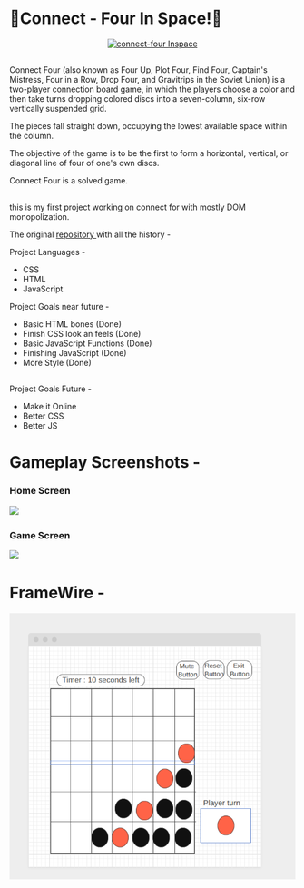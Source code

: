 # 🌌Connect - Four In Space!󠀠🌌

<p align="center">
  <a href="https://i.imgur.com/UtzC0VG.png">
    <img
      alt="connect-four Inspace"
      src="https://i.imgur.com/UtzC0VG.png"
      width="400"
    />
  </a>
</p>

##

Connect Four (also known as Four Up, Plot Four, Find Four, Captain's Mistress, Four in a Row, Drop Four, and Gravitrips in the Soviet Union) is a two-player connection board game, in which the players choose a color and then take turns dropping colored discs into a seven-column, six-row vertically suspended grid.

The pieces fall straight down, occupying the lowest available space within the column.

The objective of the game is to be the first to form a horizontal, vertical, or diagonal line of four of one's own discs.

Connect Four is a solved game.

##

this is my first project working on connect for with mostly DOM monopolization.

The original <a href="https://github.com/Ckrcok/MyProjects/tree/main/Connect%20Four">repository </a> with all the history -

Project Languages -

- CSS
- HTML
- JavaScript

Project Goals near future -

- Basic HTML bones (Done)
- Finish CSS look an feels (Done)
- Basic JavaScript Functions (Done)
- Finishing JavaScript (Done)
- More Style (Done)

##

Project Goals Future -

- Make it Online
- Better CSS
- Better JS

##

# Gameplay Screenshots -

### Home Screen

[![](https://i.imgur.com/kEyo9cI.png)](#)

### Game Screen

[![](https://i.imgur.com/e4nGV1t.png)](#)

# FrameWire -

[![](https://raw.githubusercontent.com/Ckrcok/MyProjects/main/Connect%20Four/FrameWire.PNG)](#)
